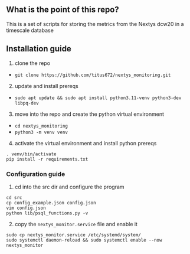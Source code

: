 ## What is the point of this repo?

This is a set of scripts for storing the metrics
from the Nextys dcw20 in a timescale database

## Installation guide

1. clone the repo
 - `git clone https://github.com/titus672/nextys_monitoring.git`
2. update and install prereqs
 - `sudo apt update && sudo apt install python3.11-venv python3-dev libpq-dev`
3. move into the repo and create the python virtual environment
 - `cd nextys_monitoring`
 - `python3 -m venv venv`
4. activate the virtual environment and install python prereqs
```
. venv/bin/activate
pip install -r requirements.txt
```
### Configuration guide

1. cd into the src dir and configure the program
```
cd src
cp config_example.json config.json
vim config.json
python lib/psql_functions.py -v
```
2. copy the `nextys_monitor.service` file and enable it
```
sudo cp nextys_monitor.service /etc/systemd/system/
sudo systemctl daemon-reload && sudo systemctl enable --now nextys_monitor
```
